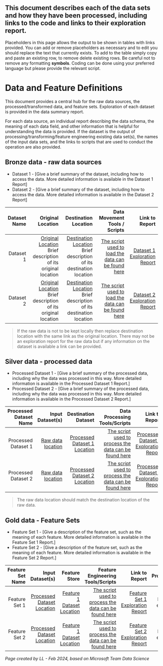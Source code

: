 ## This document describes each of the data sets and how they have been processed, including links to the code and links to their exploration report. 

Placeholders in this page allows the output to be shown in tables with links provided. You can add or remove placeholders as necessary and to edit you should replace the text that currently exists. To add to the table simply copy and paste an existing row, to remove delete existing rows. Be careful not to remove any formatting **symbols**. Coding can be done using your preferred language but please provide the relevant script.   

# Data and Feature Definitions

This document provides a central hub for the raw data sources, the processed/transformed data, and feature sets. Exploration of each dataset is provided in the data summary report.

For each data source, an individual report describing the data schema, the meaning of each data field, and other information that is helpful for understanding the data is provided. If the dataset is the output of processing/transforming/feature engineering existing data set(s), the names of the input data sets, and the links to scripts that are used to conduct the operation are also provided.

## Bronze data - raw data sources

* Dataset 1 - [Give a brief summary of the dataset, including how to access the data.  More detailed information is available in the Dataset 1 Report]
* Dataset 2 - [Give a brief summary of the dataset, including how to access the data.  More detailed information is available in the Dataset 2 Report]

| Dataset Name | Original Location   | Destination Location  | Data Movement Tools / Scripts | Link to Report |
| ---:| ---: | ---: | ---: | -----: |
| Dataset 1 | [Original Location](link/to/raw/data/source) Brief description of its original location |  [Destination Location](link/to/destination/data/storage) Brief description of its destination location | [The script used to load the data can be found here](link/to/python/script/file/in/Code) | [Dataset 1 Exploration Report](link/to/rawdata/report1)|
| Dataset 2 | [Original Location](link/to/raw/data/source) Brief description of its original location | [Destination Location](link/to/destination/data/storage) Brief description of its destination location | [The script used to load the data can be found here](link/to/R/script/file/in/Code) | [Dataset 2 Exploration Report](link/to/rawdata/report2)|


> If the raw data is not to be kept locally then replace destination location with the same link as the original location. There may not be an exploration report for the raw data but if any information on the dataset is available a link can be provided. 

## Silver data - processed data

* Processed Dataset 1 - [Give a brief summary of the processed data, including why the data was processed in this way.  More detailed information is available in the Processed Dataset 1 Report.]
* Processed Dataset 2 - [Give a brief summary of the processed data, including why the data was processed in this way.  More detailed information is available in the Processed Dataset 2 Report.]

| Processed Dataset Name | Input Dataset(s) | Destination Dataset | Data Processing Tools/Scripts | Link to Report | Data Processed by | Access Restrictions |
| ---:| ---: | ---: | ---: | ---: | ---: | ---: |
| Processed Dataset 1 | [Raw data location](link/to/input/data/storage) | [Processed Dataset 1 Location](link/to/processed/data/storage) | [The script used to process the data can be found here](link/to/python/script/file/in/Code) | [Processed Dataset 1 Exploration Report](link/to/processeddata1/report1)| Name of engineer | None or give details |
| Processed Dataset 2 | [Raw data location](link/to/input/data/storage) | [Processed Dataset 2 Location](link/to/processed/data/storage) |[The script used to process the data can be found here](link/to/R/script/file/in/Code) | [Processed Dataset 2 Exploration Report](link/to/processeddata2/report2)| Name of engineer | None or give details |

> The raw data location should match the destination location of the raw data. 


## Gold data - Feature Sets

* Feature Set 1 - [Give a description of the feature set, such as the meaning of each feature.  More detailed information is available in the Feature Set 1 Report.]
* Feature Set 2 - [Give a description of the feature set, such as the meaning of each feature.  More detailed information is available in the Feature Set 2 Report.]

| Feature Set Name | Input Dataset(s) | Feature Store | Feature Engineering Tools/Scripts | Link to Report | Data Processed by | Access Restrictions |
| ---:| ---: | ---: | ---: | ---: | ---: | ---: |
| Feature Set 1 | [Processed Dataset Location](link/to/processed/data/storage) |  [Feature 1 Dataset Location](link/to/processed/data/storage) | [The script used to process the data can be found here](link/to/R/script/file/in/Code) | [Feature Set 1 Exploration Report](link/to/report1)|  Name of engineer | None or give details |
| Feature Set 2 |[Processed Dataset Location](link/to/processed/data/storage) |  [Feature 1 Dataset Location](link/to/processed/data/storage) | [The script used to process the data can be found here](link/to/sql/script/file/in/Code) | [Feature Set 2 Exploration Report](link/to/report2)|  Name of engineer | None or give details |



 *Page created by LL - Feb 2024, based on Microsoft Team Data Science*